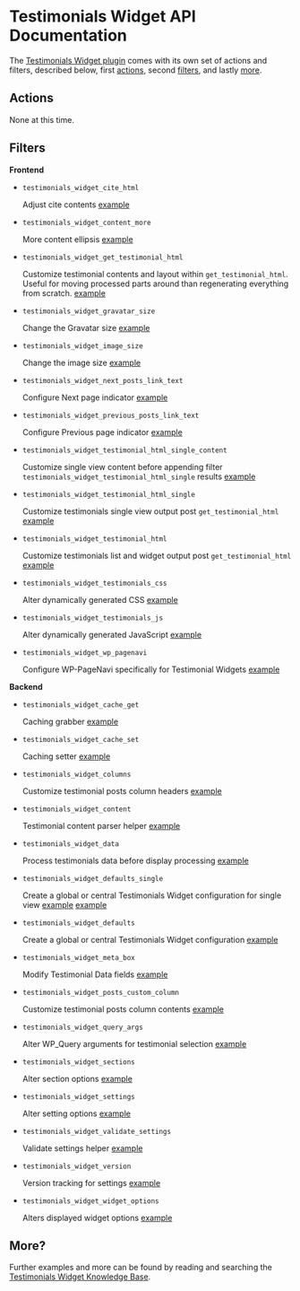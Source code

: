 Testimonials Widget API Documentation
=====================================

The [Testimonials Widget plugin](http://wordpress.org/plugins/testimonials-widget/) comes with its own set of actions and filters, described below, first [actions](#actions), second [filters](#filters), and lastly [more](#more).

Actions
-------

None at this time.

Filters
-------

**Frontend**

* `testimonials_widget_cite_html`

	Adjust cite contents [example](https://aihrus.zendesk.com/entries/24012926-How-do-I-add-the-date-to-the-cite-)

* `testimonials_widget_content_more`

	More content ellipsis [example](https://aihrus.zendesk.com/entries/23691577-How-do-I-change-the-more-content-ellipsis-)

* `testimonials_widget_get_testimonial_html`

	Customize testimonial contents and layout within `get_testimonial_html`. Useful for moving processed parts around than regenerating everything from scratch. [example](https://aihrus.zendesk.com/entries/23693433-How-do-I-use-filter-testimonials-widget-get-testimonial-html-)

* `testimonials_widget_gravatar_size`

	Change the Gravatar size [example](https://aihrus.zendesk.com/entries/23679271-How-do-I-change-the-Gravatar-size-)

* `testimonials_widget_image_size`

	Change the image size [example](https://aihrus.zendesk.com/entries/23677122-How-do-I-change-the-image-size-)

* `testimonials_widget_next_posts_link_text`

	Configure Next page indicator [example](https://aihrus.zendesk.com/entries/23691587-How-do-I-configure-Next-and-Previous-page-indicators-)

* `testimonials_widget_previous_posts_link_text`

	Configure Previous page indicator [example](https://aihrus.zendesk.com/entries/23691587-How-do-I-configure-Next-and-Previous-page-indicators-)

* `testimonials_widget_testimonial_html_single_content`

	Customize single view content before appending filter `testimonials_widget_testimonial_html_single` results [example]()

* `testimonials_widget_testimonial_html_single`

	Customize testimonials single view output post `get_testimonial_html` [example](https://aihrus.zendesk.com/entries/23679391-How-do-I-customize-my-testimonial-single-output-)

* `testimonials_widget_testimonial_html`

	Customize testimonials list and widget output post `get_testimonial_html` [example](https://aihrus.zendesk.com/entries/23693413-How-do-I-customize-my-testimonial-list-and-widget-output-)

* `testimonials_widget_testimonials_css`

	Alter dynamically generated CSS [example]()

* `testimonials_widget_testimonials_js`

	Alter dynamically generated JavaScript [example]()

* `testimonials_widget_wp_pagenavi`

	Configure WP-PageNavi specifically for Testimonial Widgets [example](https://aihrus.zendesk.com/entries/23679361-How-do-I-get-page-numbers-for-pagination-)


**Backend**

* `testimonials_widget_cache_get`
	
	Caching grabber [example]()

* `testimonials_widget_cache_set`
	
	Caching setter [example]()

* `testimonials_widget_columns`

	Customize testimonial posts column headers [example]()

* `testimonials_widget_content`

	Testimonial content parser helper [example]()

* `testimonials_widget_data`

	Process testimonials data before display processing [example](https://aihrus.zendesk.com/entries/23692056-How-do-I-filter-the-testimonials-data-before-display-processing-)

* `testimonials_widget_defaults_single`

	Create a global or central Testimonials Widget configuration for single view [example](https://aihrus.zendesk.com/entries/23679071-How-do-I-add-testimonial-excerpt-to-single-view-) [example](https://aihrus.zendesk.com/entries/23679111-How-do-I-show-the-expert-and-hide-the-image-in-the-testimonial-single-view-)

* `testimonials_widget_defaults`

	Create a global or central Testimonials Widget configuration [example](https://aihrus.zendesk.com/entries/23691607-How-do-I-use-filter-testimonials-widget-defaults-)

* `testimonials_widget_meta_box`

	Modify Testimonial Data fields [example]()

* `testimonials_widget_posts_custom_column`

	Customize testimonial posts column contents [example]()

* `testimonials_widget_query_args`

	Alter WP_Query arguments for testimonial selection [example]()

* `testimonials_widget_sections`

	Alter section options [example]()

* `testimonials_widget_settings`

	Alter setting options [example]()

* `testimonials_widget_validate_settings`

	Validate settings helper [example]()

* `testimonials_widget_version`

	Version tracking for settings [example]()

* `testimonials_widget_widget_options`

	Alters displayed widget options [example]()

More?
-----

Further examples and more can be found by reading and searching the [Testimonials Widget Knowledge Base](https://aihrus.zendesk.com/categories/20104507-Testimonials-Widget).
